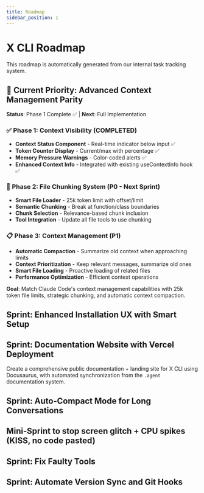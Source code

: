 ```yaml
---
title: Roadmap
sidebar_position: 1
---
```


# X CLI Roadmap

This roadmap is automatically generated from our internal task tracking system.

## 🎯 Current Priority: Advanced Context Management Parity

**Status**: Phase 1 Complete ✅ | **Next**: Full Implementation

### ✅ Phase 1: Context Visibility (COMPLETED)

- **Context Status Component** - Real-time indicator below input ✅
- **Token Counter Display** - Current/max with percentage ✅
- **Memory Pressure Warnings** - Color-coded alerts ✅
- **Enhanced Context Info** - Integrated with existing useContextInfo hook ✅

### 🚧 Phase 2: File Chunking System (P0 - Next Sprint)

- **Smart File Loader** - 25k token limit with offset/limit
- **Semantic Chunking** - Break at function/class boundaries
- **Chunk Selection** - Relevance-based chunk inclusion
- **Tool Integration** - Update all file tools to use chunking

### 📋 Phase 3: Context Management (P1)

- **Automatic Compaction** - Summarize old context when approaching limits
- **Context Prioritization** - Keep relevant messages, summarize old ones
- **Smart File Loading** - Proactive loading of related files
- **Performance Optimization** - Efficient context operations

**Goal**: Match Claude Code's context management capabilities with 25k token file limits, strategic chunking, and automatic context compaction.

## Sprint: Enhanced Installation UX with Smart Setup

## Sprint: Documentation Website with Vercel Deployment

Create a comprehensive public documentation + landing site for X CLI using Docusaurus, with automated synchronization from the `.agent` documentation system.

## Sprint: Auto-Compact Mode for Long Conversations

## Mini-Sprint to stop screen glitch + CPU spikes (KISS, no code pasted)

## Sprint: Fix Faulty Tools

## Sprint: Automate Version Sync and Git Hooks
